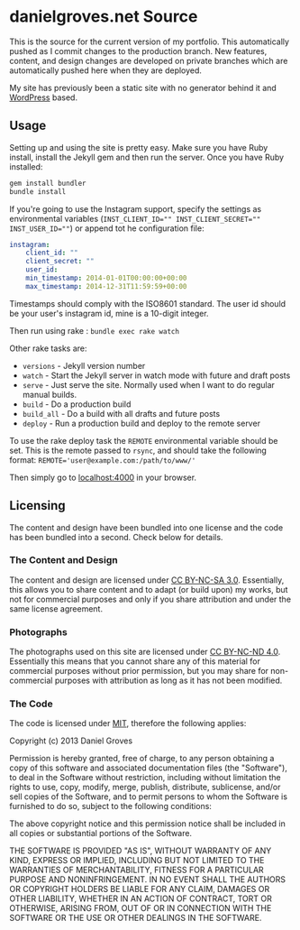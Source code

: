 # danielgroves.net Source

This is the source for the current version of my portfolio. This automatically pushed as I commit changes to the production branch. New features, content, and design changes are developed on private branches which are automatically pushed here when they are deployed.

My site has previously been a static site with no generator behind it and [WordPress](http://wordpress.org "WordPress Publishing Platform") based.

## Usage

Setting up and using the site is pretty easy. Make sure you have Ruby install, install the Jekyll gem and then run the server. Once you have Ruby installed:

```bash
gem install bundler
bundle install
```

If you're going to use the Instagram support, specify the settings as environmental variables (`INST_CLIENT_ID="" INST_CLIENT_SECRET="" INST_USER_ID=""`) or append tot he configuration file:

```yaml
instagram:
    client_id: ""
    client_secret: ""
    user_id:
    min_timestamp: 2014-01-01T00:00:00+00:00
    max_timestamp: 2014-12-31T11:59:59+00:00
```

Timestamps should comply with the ISO8601 standard. The user id should be your user's instagram id, mine is a 10-digit integer.

Then run using rake : `bundle exec rake watch`

Other rake tasks are:
* `versions` - Jekyll version number
* `watch` - Start the Jekyll server in watch mode with future and draft posts
* `serve` - Just serve the site. Normally used when I want to do regular manual builds. 
* `build` - Do a production build
* `build_all` - Do a build with all drafts and future posts
* `deploy` - Run a production build and deploy to the remote server

To use the rake deploy task the `REMOTE` environmental variable should be set. This is the remote passed to `rsync`, and should take the following format: `REMOTE='user@example.com:/path/to/www/'`

Then simply go to [localhost:4000](http://localhost:4000) in your browser.

## Licensing

The content and design have been bundled into one license and the code has been bundled into a second. Check below for details.

### The Content and Design

The content and design are licensed under [CC BY-NC-SA 3.0](http://creativecommons.org/licenses/by-nc-sa/3.0/ "Creative Commons Attribution-NonCommercial-ShareAlike 3.0 Unported License"). Essentially, this allows you to share content and to adapt (or build upon) my works, but not for commercial purposes and only if you share attribution and under the same license agreement.

### Photographs

The photographs used on this site are licensed under [CC BY-NC-ND 4.0](http://creativecommons.org/licenses/by-nc-nd/4.0/ "Create Commons Attribution-NonCommercial-NoDerivatives 4.0 International License"). Essentially this means that you cannot share any of this material for commercial purposes without prior permission, but you may share for non-commercial purposes with attribution as long as it has not been modified.

### The Code

The code is licensed under [MIT](http://opensource.org/licenses/MIT "MIT License Agreement"), therefore the following applies:

Copyright (c) 2013 Daniel Groves

Permission is hereby granted, free of charge, to any person obtaining a copy of this software and associated documentation files (the "Software"), to deal in the Software without restriction, including without limitation the rights to use, copy, modify, merge, publish, distribute, sublicense, and/or sell copies of the Software, and to permit persons to whom the Software is furnished to do so, subject to the following conditions:

The above copyright notice and this permission notice shall be included in all copies or substantial portions of the Software.

THE SOFTWARE IS PROVIDED "AS IS", WITHOUT WARRANTY OF ANY KIND, EXPRESS OR IMPLIED, INCLUDING BUT NOT LIMITED TO THE WARRANTIES OF MERCHANTABILITY, FITNESS FOR A PARTICULAR PURPOSE AND NONINFRINGEMENT. IN NO EVENT SHALL THE AUTHORS OR COPYRIGHT HOLDERS BE LIABLE FOR ANY CLAIM, DAMAGES OR OTHER LIABILITY, WHETHER IN AN ACTION OF CONTRACT, TORT OR OTHERWISE, ARISING FROM, OUT OF OR IN CONNECTION WITH THE SOFTWARE OR THE USE OR OTHER DEALINGS IN THE SOFTWARE.
